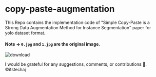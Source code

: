 # copy-paste-augmentation
This Repo contains the implementation code of "Simple Copy-Paste is a Strong Data Augmentation Method for Instance Segmentation" paper for yolo dataset format.

#### Note -> `0.jpg` and `1.jpg` are the original image.
![download](https://github.com/itstechaj/copy-paste-augmentation/assets/74065677/1a711f03-9628-4e68-bdfd-cd1141f2f182)

I would be grateful for any suggestions, comments, or contributions 🙏.
©itstechaj
